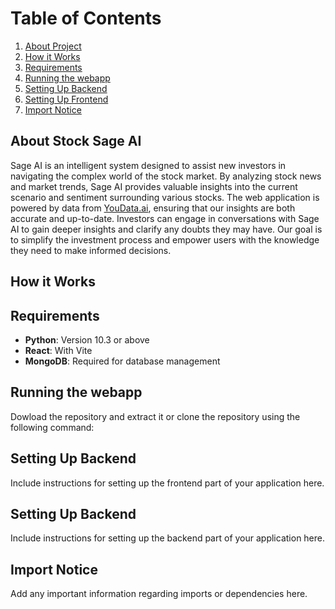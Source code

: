 # Table of Contents

1. [About Project](#about-stock-sage-ai)
2. [How it Works](#how-it-works)
3. [Requirements](#requirements)
4. [Running the webapp](#running-the-webapp)
5. [Setting Up Backend](#setting-up-backend)
6. [Setting Up Frontend](#setting-up-frontend)
7. [Import Notice](#import-notice)

## About Stock Sage AI

Sage AI is an intelligent system designed to assist new investors in navigating the complex world of the stock market. By analyzing stock news and market trends, Sage AI provides valuable insights into the current scenario and sentiment surrounding various stocks. The web application is powered by data from [YouData.ai](https://www.youdata.ai/home), ensuring that our insights are both accurate and up-to-date. Investors can engage in conversations with Sage AI to gain deeper insights and clarify any doubts they may have. Our goal is to simplify the investment process and empower users with the knowledge they need to make informed decisions.

## How it Works



## Requirements

- **Python**: Version 10.3 or above
- **React**: With Vite
- **MongoDB**: Required for database management

## Running the webapp

Dowload the repository and extract it or clone the repository using the following command:


## Setting Up Backend

Include instructions for setting up the frontend part of your application here.

## Setting Up Backend

Include instructions for setting up the backend part of your application here.

## Import Notice

Add any important information regarding imports or dependencies here.
